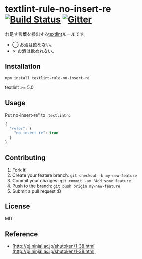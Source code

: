 # textlint-rule-no-insert-re [![Build Status](https://travis-ci.org/textlint-ja/textlint-rule-no-insert-re.svg?branch=master)](https://travis-ci.org/textlint-ja/textlint-rule-no-insert-re) [![Gitter](https://badges.gitter.im/textlint-ja/textlint-ja.svg)](https://gitter.im/textlint-ja/textlint-ja)

れ足す言葉を検出する[textlint](https://github.com/textlint/textlint "textlint")ルールです。

- ◯ お酒は飲めない。
- ✗ お酒は飲めれない。

## Installation

    npm install textlint-rule-no-insert-re

textlint >= 5.0

## Usage

Put no-insert-re" to `.textlintrc`

```js
{
  "rules": {
    "no-insert-re": true
  }
}
```

## Contributing

1. Fork it!
2. Create your feature branch: `git checkout -b my-new-feature`
3. Commit your changes: `git commit -am 'Add some feature'`
4. Push to the branch: `git push origin my-new-feature`
5. Submit a pull request :D

## License

MIT

## Reference

- [http://pj.ninjal.ac.jp/shutoken/1-38.html](http://pj.ninjal.ac.jp/shutoken/1-38.html)
